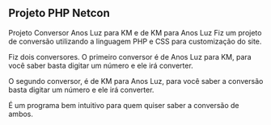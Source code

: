 ##  Projeto PHP Netcon  ##


Projeto Conversor Anos Luz para KM e de KM para Anos Luz
Fiz um projeto de conversão utilizando a linguagem PHP e CSS para customização do site.

Fiz dois conversores. O primeiro conversor é de Anos Luz para KM, para você saber basta digitar um número e ele irá converter.

O segundo conversor, é de KM para Anos Luz, para você saber a conversão basta digitar um número e ele irá converter.

É um programa bem intuitivo para quem quiser saber a conversão de ambos.
